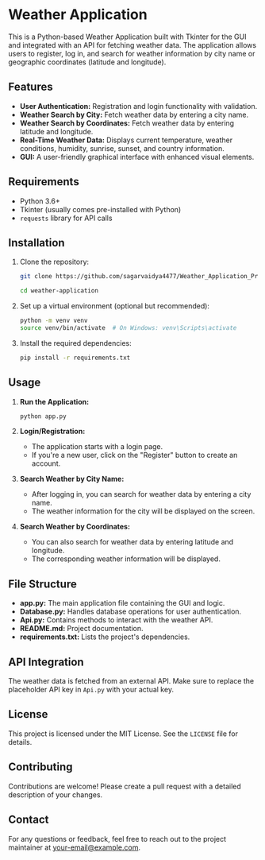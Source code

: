 # Weather Application

This is a Python-based Weather Application built with Tkinter for the GUI and integrated with an API for fetching weather data. The application allows users to register, log in, and search for weather information by city name or geographic coordinates (latitude and longitude).

## Features

- **User Authentication:** Registration and login functionality with validation.
- **Weather Search by City:** Fetch weather data by entering a city name.
- **Weather Search by Coordinates:** Fetch weather data by entering latitude and longitude.
- **Real-Time Weather Data:** Displays current temperature, weather conditions, humidity, sunrise, sunset, and country information.
- **GUI:** A user-friendly graphical interface with enhanced visual elements.

## Requirements

- Python 3.6+
- Tkinter (usually comes pre-installed with Python)
- `requests` library for API calls

## Installation

1. Clone the repository:
    ```bash
   git clone https://github.com/sagarvaidya4477/Weather_Application_Project.git

    cd weather-application
    ```

2. Set up a virtual environment (optional but recommended):
    ```bash
    python -m venv venv
    source venv/bin/activate  # On Windows: venv\Scripts\activate
    ```

3. Install the required dependencies:
    ```bash
    pip install -r requirements.txt
    ```

## Usage

1. **Run the Application:**
    ```bash
    python app.py
    ```

2. **Login/Registration:**
   - The application starts with a login page.
   - If you're a new user, click on the "Register" button to create an account.

3. **Search Weather by City Name:**
   - After logging in, you can search for weather data by entering a city name.
   - The weather information for the city will be displayed on the screen.

4. **Search Weather by Coordinates:**
   - You can also search for weather data by entering latitude and longitude.
   - The corresponding weather information will be displayed.

## File Structure

- **app.py:** The main application file containing the GUI and logic.
- **Database.py:** Handles database operations for user authentication.
- **Api.py:** Contains methods to interact with the weather API.
- **README.md:** Project documentation.
- **requirements.txt:** Lists the project's dependencies.

## API Integration

The weather data is fetched from an external API. Make sure to replace the placeholder API key in `Api.py` with your actual key.

## License

This project is licensed under the MIT License. See the `LICENSE` file for details.

## Contributing

Contributions are welcome! Please create a pull request with a detailed description of your changes.

## Contact

For any questions or feedback, feel free to reach out to the project maintainer at your-email@example.com.
